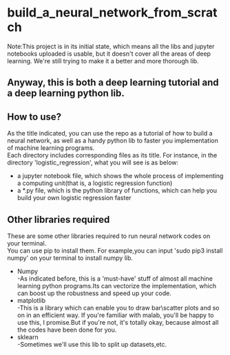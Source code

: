 build_a_neural_network_from_scratch
================
Note:This project is in its initial state, which means all the libs and jupyter notebooks uploaded is usable, but it doesn't cover all the areas of deep learning. We're still trying to make it a better and more thorough lib.  

Anyway, this is both a deep learning tutorial and a deep learning python lib.  
-------

## How to use?
As the title indicated, you can use the repo as a tutorial of how to build a neural network, as well as a handy python lib to faster you implementation of machine learning programs.    
Each directory includes corresponding files as its title. For instance, in the directory 'logistic_regression', what you will see is as below:  
* a jupyter notebook file, which shows the whole process of implementing a computing unit(that is, a logistic regression function)
* a *.py file, which is the python library of functions, which can help you build your own logistic regression faster

## Other libraries required
These are some other libraries required to run neural network codes on your terminal.  
You can use pip to install them. For example,you can input 'sudo pip3 install numpy' on your terminal to install numpy lib.  
* Numpy  
-As indicated before, this is a 'must-have' stuff of almost all machine learning python programs.Its can vectorize the implementation, which can boost up the robustness and speed up your code.
* matplotlib  
-This is a library which can enable you to draw bar\scatter plots and so on in an efficient way. If you're familiar with malab, you'll be happy to use this, I promise.But if you're not, it's totally okay, because almost all the codes have been done for you.
* sklearn  
-Sometimes we'll use this lib to split up datasets,etc.
